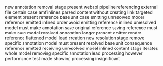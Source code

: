 new annotation removal stage present webapi pipeline referencing external file certain case amf inlines parsed content without creating link targeted element present reference base unit case emitting unresolved model reference emitted inlined order avoid emitting reference inlined unresolved model must make annotation save original reference saving reference must make sure model resolved annotation longer present emitter render reference flattened model lead creation new resolution stage remove specific annotation model must present resolved base unit consequence reference emitted receiving unresolved model inlined content stage iterates whole model removing specific annotation lead processing however performance test made showing processing insignificant
